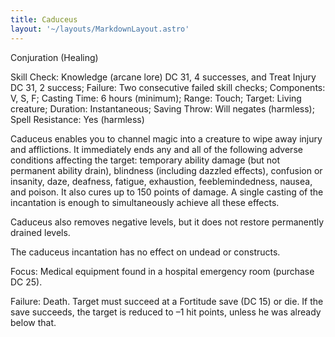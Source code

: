 ```yaml
---
title: Caduceus
layout: '~/layouts/MarkdownLayout.astro'
---
```

Conjuration (Healing)

Skill Check: Knowledge (arcane lore) DC 31, 4 successes, and Treat Injury DC
31, 2 success; Failure: Two consecutive failed skill checks; Components: V, S,
F; Casting Time: 6 hours (minimum); Range: Touch; Target: Living creature;
Duration: Instantaneous; Saving Throw: Will negates (harmless); Spell
Resistance: Yes (harmless)

Caduceus enables you to channel magic into a creature to wipe away injury and
afflictions. It immediately ends any and all of the following adverse
conditions affecting the target: temporary ability damage (but not permanent
ability drain), blindness (including dazzled effects), confusion or insanity,
daze, deafness, fatigue, exhaustion, feeblemindedness, nausea, and poison. It
also cures up to 150 points of damage. A single casting of the incantation is
enough to simultaneously achieve all these effects.

Caduceus also removes negative levels, but it does not restore permanently
drained levels.

The caduceus incantation has no effect on undead or constructs.

Focus: Medical equipment found in a hospital emergency room (purchase DC 25).

Failure: Death. Target must succeed at a Fortitude save (DC 15) or die. If the
save succeeds, the target is reduced to –1 hit points, unless he was already
below that.

